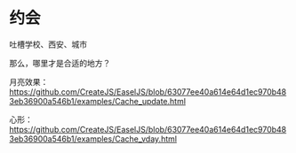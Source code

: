 # 约会

吐槽学校、西安、城市

那么，哪里才是合适的地方？

月亮效果：https://github.com/CreateJS/EaselJS/blob/63077ee40a614e64d1ec970b483eb36900a546b1/examples/Cache_update.html

心形：https://github.com/CreateJS/EaselJS/blob/63077ee40a614e64d1ec970b483eb36900a546b1/examples/Cache_vday.html
